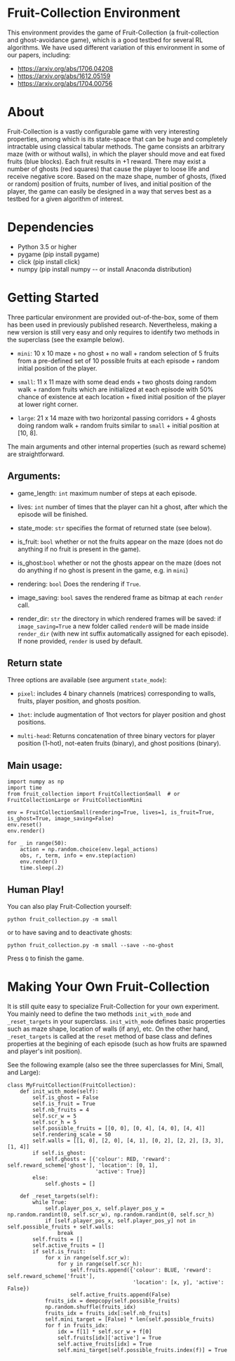  # Fruit-Collection Environment
This environment provides the game of Fruit-Collection (a fruit-collection and ghost-avoidance game), which is a good testbed for several RL algorithms. We have used different variation of this environment in some of our papers, including:

* https://arxiv.org/abs/1706.04208
* https://arxiv.org/abs/1612.05159
* https://arxiv.org/abs/1704.00756

# About
Fruit-Collection is a vastly configurable game with very interesting properties, among which is its state-space that can be huge and completely intractable using classical tabular methods.
The game consists an arbitrary maze (with or without walls), in which the player should move and eat fixed fruits (blue blocks). Each fruit results in +1 reward. There may exist a number of ghosts (red squares) that cause the player to loose life and receive negative score.
Based on the maze shape, number of ghosts, (fixed or random) position of fruits, number of lives, and initial position of the player, the game can easily be designed in a way that serves best as a testbed for a given algorithm of interest.

# Dependencies

* Python 3.5 or higher
* pygame (pip install pygame)
* click (pip install click)
* numpy (pip install numpy -- or install Anaconda distribution)

# Getting Started 
Three particular environment are provided out-of-the-box, some of them has been used in previously published research. Nevertheless, making a new version is still very easy and only requires to identify two methods in the superclass (see the example below).

* `mini`: 10 x 10 maze + no ghost + no wall + random selection of 5 fruits from a pre-defined set of 10 possible fruits at each episode + random initial position of the player.

* `small`: 11 x 11 maze with some dead ends + two ghosts doing random walk + random fruits which are initialized at each episode with 50% chance of existence at each location + fixed initial position of the player at lower right corner.

* `large`: 21 x 14 maze with two horizontal passing corridors + 4 ghosts doing random walk + random fruits similar to `small` + initial position at [10, 8].

The main arguments and other internal properties (such as reward scheme) are straightforward.

## Arguments:

* game_length: `int` maximum number of steps at each episode.

* lives: `int` number of times that the player can hit a ghost, after which the episode will be finished.

* state_mode: `str` specifies the format of returned state (see below).

* is_fruit: `bool` whether or not the fruits appear on the maze (does not do anything if no fruit is present in the game).

* is_ghost:`bool` whether or not the ghosts appear on the maze (does not do anything if no ghost is present in the game, e.g. in `mini`)

* rendering: `bool` Does the rendering if `True`.

* image_saving: `bool` saves the rendered frame as bitmap at each `render` call.

* render_dir: `str` the directory in which rendered frames will be saved: if `image_saving=True` a new folder called `render0` will be made inside `render_dir` (with new int suffix automatically assigned for each episode). If none provided, `render` is used by default.

## Return state
Three options are available (see argument `state_mode`):

* `pixel`: includes 4 binary channels (matrices) corresponding to walls, fruits, player position, and ghosts position.

* `1hot`: include augmentation of 1hot vectors for player position and ghost positions.

* `multi-head`: Returns concatenation of three binary vectors for player position (1-hot), not-eaten fruits (binary), and ghost positions (binary).


## Main usage:
```
import numpy as np
import time
from fruit_collection import FruitCollectionSmall  # or FruitCollectionLarge or FruitCollectionMini

env = FruitCollectionSmall(rendering=True, lives=1, is_fruit=True, is_ghost=True, image_saving=False)
env.reset()
env.render()

for _ in range(50):
    action = np.random.choice(env.legal_actions)
    obs, r, term, info = env.step(action)
    env.render()
    time.sleep(.2)
```

## Human Play!
You can also play Fruit-Collection yourself:
```
python fruit_collection.py -m small
```
or to have saving and to deactivate ghosts:
```
python fruit_collection.py -m small --save --no-ghost
```

Press `Q` to finish the game.

# Making Your Own Fruit-Collection
It is still quite easy to specialize Fruit-Collection for your own experiment. You mainly need to define the two methods `init_with_mode` and `_reset_targets` in your superclass.
`init_with_mode` defines basic properties such as maze shape, location of walls (if any), etc. On the other hand, `_reset_targets` is called at the `reset` method of base class and defines properties at the begining of each episode (such as how fruits are spawned and player's init position).

See the following example (also see the three superclasses for Mini, Small, and Large):
```
class MyFruitCollection(FruitCollection):
    def init_with_mode(self):
        self.is_ghost = False
        self.is_fruit = True
        self.nb_fruits = 4
        self.scr_w = 5
        self.scr_h = 5
        self.possible_fruits = [[0, 0], [0, 4], [4, 0], [4, 4]]
        self.rendering_scale = 50
        self.walls = [[1, 0], [2, 0], [4, 1], [0, 2], [2, 2], [3, 3], [1, 4]]
        if self.is_ghost:
            self.ghosts = [{'colour': RED, 'reward': self.reward_scheme['ghost'], 'location': [0, 1],
                            'active': True}]
        else:
            self.ghosts = []

    def _reset_targets(self):
        while True:
            self.player_pos_x, self.player_pos_y = np.random.randint(0, self.scr_w), np.random.randint(0, self.scr_h)
            if [self.player_pos_x, self.player_pos_y] not in self.possible_fruits + self.walls:
                break
        self.fruits = []
        self.active_fruits = []
        if self.is_fruit:
            for x in range(self.scr_w):
                for y in range(self.scr_h):
                    self.fruits.append({'colour': BLUE, 'reward': self.reward_scheme['fruit'],
                                        'location': [x, y], 'active': False})
                    self.active_fruits.append(False)
            fruits_idx = deepcopy(self.possible_fruits)
            np.random.shuffle(fruits_idx)
            fruits_idx = fruits_idx[:self.nb_fruits]
            self.mini_target = [False] * len(self.possible_fruits)
            for f in fruits_idx:
                idx = f[1] * self.scr_w + f[0]
                self.fruits[idx]['active'] = True
                self.active_fruits[idx] = True
                self.mini_target[self.possible_fruits.index(f)] = True
```

